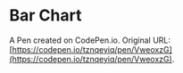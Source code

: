 # Bar Chart

A Pen created on CodePen.io. Original URL: [https://codepen.io/tznqeyiq/pen/VweoxzG](https://codepen.io/tznqeyiq/pen/VweoxzG).


